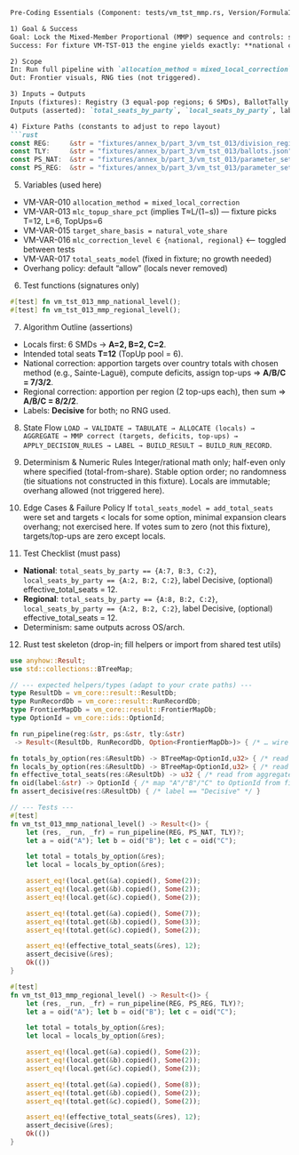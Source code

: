 ````md
Pre-Coding Essentials (Component: tests/vm_tst_mmp.rs, Version/FormulaID: VM-ENGINE v0) — 77/89

1) Goal & Success
Goal: Lock the Mixed-Member Proportional (MMP) sequence and controls: seat targets, top-ups, correction level (national vs regional), and overhang handling.  
Success: For fixture VM-TST-013 the engine yields exactly: **national correction ⇒ A/B/C = 7/3/2**, **regional correction ⇒ 8/2/2**, with Decisive labels and deterministic audit.

2) Scope
In: Run full pipeline with `allocation_method = mixed_local_correction` and assert totals/local seats, not rendering.  
Out: Frontier visuals, RNG ties (not triggered).

3) Inputs → Outputs
Inputs (fixtures): Registry (3 equal-pop regions; 6 SMDs), BallotTally (locals + approvals/list votes), two ParameterSets differing only in VM-VAR-016 (correction level).  
Outputs (asserted): `total_seats_by_party`, `local_seats_by_party`, label Decisive; (optional) effective total seats == 12.

4) Fixture Paths (constants to adjust to repo layout)
```rust
const REG:     &str = "fixtures/annex_b/part_3/vm_tst_013/division_registry.json";
const TLY:     &str = "fixtures/annex_b/part_3/vm_tst_013/ballots.json";
const PS_NAT:  &str = "fixtures/annex_b/part_3/vm_tst_013/parameter_set_national.json";
const PS_REG:  &str = "fixtures/annex_b/part_3/vm_tst_013/parameter_set_regional.json";
````

5. Variables (used here)

* VM-VAR-010 `allocation_method = mixed_local_correction`
* VM-VAR-013 `mlc_topup_share_pct` (implies T≈L/(1−s)) — fixture picks T=12, L=6, TopUps=6
* VM-VAR-015 `target_share_basis = natural_vote_share`
* VM-VAR-016 `mlc_correction_level ∈ {national, regional}`  ⟵ toggled between tests
* VM-VAR-017 `total_seats_model` (fixed in fixture; no growth needed)
* Overhang policy: default “allow” (locals never removed)

6. Test functions (signatures only)

```rust
#[test] fn vm_tst_013_mmp_national_level();
#[test] fn vm_tst_013_mmp_regional_level();
```

7. Algorithm Outline (assertions)

* Locals first: 6 SMDs → **A=2, B=2, C=2**.
* Intended total seats **T=12** (TopUp pool = 6).
* National correction: apportion targets over country totals with chosen method (e.g., Sainte-Laguë), compute deficits, assign top-ups ⇒ **A/B/C = 7/3/2**.
* Regional correction: apportion per region (2 top-ups each), then sum ⇒ **A/B/C = 8/2/2**.
* Labels: **Decisive** for both; no RNG used.

8. State Flow
   `LOAD → VALIDATE → TABULATE → ALLOCATE (locals) → AGGREGATE → MMP correct (targets, deficits, top-ups) → APPLY_DECISION_RULES → LABEL → BUILD_RESULT → BUILD_RUN_RECORD`.

9. Determinism & Numeric Rules
   Integer/rational math only; half-even only where specified (total-from-share).
   Stable option order; no randomness (tie situations not constructed in this fixture).
   Locals are immutable; overhang allowed (not triggered here).

10. Edge Cases & Failure Policy
    If `total_seats_model = add_total_seats` were set and targets < locals for some option, minimal expansion clears overhang; not exercised here.
    If votes sum to zero (not this fixture), targets/top-ups are zero except locals.

11. Test Checklist (must pass)

* **National**: `total_seats_by_party == {A:7, B:3, C:2}`, `local_seats_by_party == {A:2, B:2, C:2}`, label Decisive, (optional) effective\_total\_seats = 12.
* **Regional**: `total_seats_by_party == {A:8, B:2, C:2}`, `local_seats_by_party == {A:2, B:2, C:2}`, label Decisive, (optional) effective\_total\_seats = 12.
* Determinism: same outputs across OS/arch.

12. Rust test skeleton (drop-in; fill helpers or import from shared test utils)

```rust
use anyhow::Result;
use std::collections::BTreeMap;

// --- expected helpers/types (adapt to your crate paths) ---
type ResultDb = vm_core::result::ResultDb;
type RunRecordDb = vm_core::result::RunRecordDb;
type FrontierMapDb = vm_core::result::FrontierMapDb;
type OptionId = vm_core::ids::OptionId;

fn run_pipeline(reg:&str, ps:&str, tly:&str)
 -> Result<(ResultDb, RunRecordDb, Option<FrontierMapDb>)> { /* … wire CLI/library … */ }

fn totals_by_option(res:&ResultDb) -> BTreeMap<OptionId,u32> { /* read aggregated final seats */ }
fn locals_by_option(res:&ResultDb) -> BTreeMap<OptionId,u32> { /* read aggregated local seats */ }
fn effective_total_seats(res:&ResultDb) -> u32 { /* read from aggregates or MMP outcome */ }
fn oid(label:&str) -> OptionId { /* map "A"/"B"/"C" to OptionId from fixtures */ }
fn assert_decisive(res:&ResultDb) { /* label == "Decisive" */ }

// --- Tests ---
#[test]
fn vm_tst_013_mmp_national_level() -> Result<()> {
    let (res, _run, _fr) = run_pipeline(REG, PS_NAT, TLY)?;
    let a = oid("A"); let b = oid("B"); let c = oid("C");

    let total = totals_by_option(&res);
    let local = locals_by_option(&res);

    assert_eq!(local.get(&a).copied(), Some(2));
    assert_eq!(local.get(&b).copied(), Some(2));
    assert_eq!(local.get(&c).copied(), Some(2));

    assert_eq!(total.get(&a).copied(), Some(7));
    assert_eq!(total.get(&b).copied(), Some(3));
    assert_eq!(total.get(&c).copied(), Some(2));

    assert_eq!(effective_total_seats(&res), 12);
    assert_decisive(&res);
    Ok(())
}

#[test]
fn vm_tst_013_mmp_regional_level() -> Result<()> {
    let (res, _run, _fr) = run_pipeline(REG, PS_REG, TLY)?;
    let a = oid("A"); let b = oid("B"); let c = oid("C");

    let total = totals_by_option(&res);
    let local = locals_by_option(&res);

    assert_eq!(local.get(&a).copied(), Some(2));
    assert_eq!(local.get(&b).copied(), Some(2));
    assert_eq!(local.get(&c).copied(), Some(2));

    assert_eq!(total.get(&a).copied(), Some(8));
    assert_eq!(total.get(&b).copied(), Some(2));
    assert_eq!(total.get(&c).copied(), Some(2));

    assert_eq!(effective_total_seats(&res), 12);
    assert_decisive(&res);
    Ok(())
}
```

```
```
